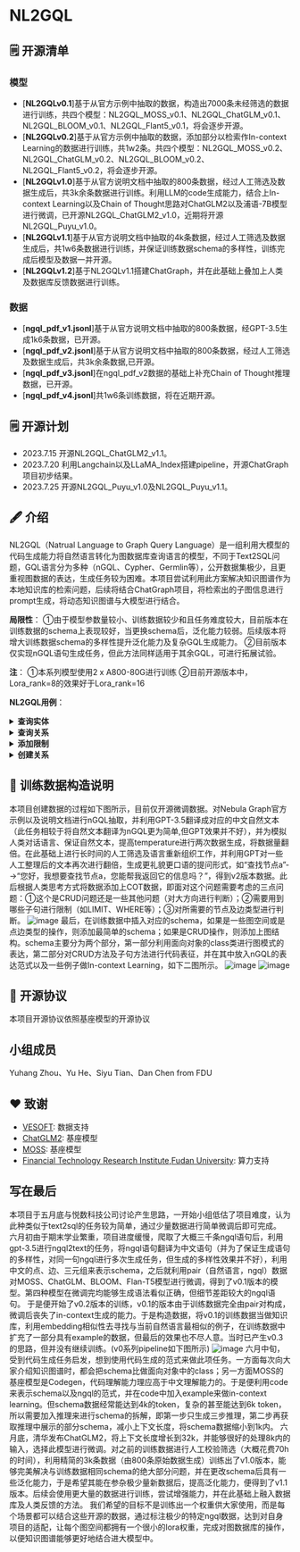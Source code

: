 # NL2GQL

## :spiral_notepad: 开源清单

### 模型

- [**NL2GQLv0.1**]基于从官方示例中抽取的数据，构造出7000条未经筛选的数据进行训练，共四个模型：NL2GQL_MOSS_v0.1、NL2GQL_ChatGLM_v0.1、NL2GQL_BLOOM_v0.1、NL2GQL_Flant5_v0.1，将会逐步开源。
- [**NL2GQLv0.2**]基于从官方示例中抽取的数据，添加部分以检索作In-context Learning的数据进行训练，共1w2条。共四个模型：NL2GQL_MOSS_v0.2、NL2GQL_ChatGLM_v0.2、NL2GQL_BLOOM_v0.2、NL2GQL_Flant5_v0.2，将会逐步开源。
- [**NL2GQLv1.0**]基于从官方说明文档中抽取的800条数据，经过人工筛选及数据生成后，共3k余条数据进行训练。利用LLM的code生成能力，结合上In-context Learning以及Chain of Thought思路对ChatGLM2以及浦语-7B模型进行微调，已开源NL2GQL_ChatGLM2_v1.0，近期将开源NL2GQL_Puyu_v1.0。
- [**NL2GQLv1.1**]基于从官方说明文档中抽取的4k条数据，经过人工筛选及数据生成后，共1w6条数据进行训练，并保证训练数据schema的多样性，训练完成后模型及数据一并开源。
- [**NL2GQLv1.2**]基于NL2GQLv1.1搭建ChatGraph，并在此基础上叠加上人类及数据库反馈数据进行训练。

### 数据

- [**ngql_pdf_v1.jsonl**]基于从官方说明文档中抽取的800条数据，经GPT-3.5生成1k6条数据，已开源。
- [**ngql_pdf_v2.jsonl**]基于从官方说明文档中抽取的800条数据，经过人工筛选及数据生成后，共3k余条数据,已开源。
- [**ngql_pdf_v3.jsonl**]在ngql_pdf_v2数据的基础上补充Chain of Thought推理数据，已开源。
- [**ngql_pdf_v4.jsonl**]共1w6条训练数据，将在近期开源。

## :spiral_notepad: 开源计划

- 2023.7.15 开源NL2GQL_ChatGLM2_v1.1。
- 2023.7.20 利用Langchain以及LLaMA_Index搭建pipeline，开源ChatGraph项目初步结果。
- 2023.7.25 开源NL2GQL_Puyu_v1.0及NL2GQL_Puyu_v1.1。

## :fountain_pen: 介绍

NL2GQL（Natrual Language to Graph Query Language）是一组利用大模型的代码生成能力将自然语言转化为图数据库查询语言的模型，不同于Text2SQL问题，GQL语言分为多种（nGQL、Cypher、Germlin等），公开数据集极少，且更重视图数据的表达，生成任务较为困难。本项目尝试利用此方案解决知识图谱作为本地知识库的检索问题，后续将结合ChatGraph项目，将检索出的子图信息进行prompt生成，将动态知识图谱与大模型进行结合。

**局限性**：
①由于模型参数量较小、训练数据较少和且任务难度较大，目前版本在训练数据的schema上表现较好，当更换schema后，泛化能力较弱。后续版本将增大训练数据schema的多样性提升泛化能力及复杂GQL生成能力。
②目前版本仅实现nGQL语句生成任务，但此方法同样适用于其余GQL，可进行拓展试验。

**注**：
①本系列模型使用2 x A800-80G进行训练
②目前开源版本中，Lora_rank=8的效果好于Lora_rank=16

**NL2GQL用例**：

<details><summary><b>查询实体</b></summary>

![image](https://github.com/zhiqix/NL2GQL/blob/main/image/image1.png)

</details>

<details><summary><b>查询关系</b></summary>

![image](https://github.com/zhiqix/NL2GQL/blob/main/image/image2.png)

</details>

<details><summary><b>添加限制</b></summary>

![image](https://github.com/zhiqix/NL2GQL/blob/main/image/image3.png)
</details>

<details><summary><b>创建关系</b></summary>

![image](https://github.com/zhiqix/NL2GQL/blob/main/image/image4.png)

</details>

## :page_with_curl: 训练数据构造说明

本项目创建数据的过程如下图所示，目前仅开源微调数据。对Nebula Graph官方示例以及说明文档进行nGQL抽取，并利用GPT-3.5翻译成对应的中文自然文本（此任务相较于将自然文本翻译为nGQL更为简单,但GPT效果并不好），并为模拟人类对话语言、保证自然文本，提高temperature进行两次数据生成，将数据量翻倍。在此基础上进行长时间的人工筛选及语言重新组织工作，并利用GPT对一些人工整理后的文本再次进行翻倍，生成更礼貌更口语的提问形式，如“查找节点a”-->“您好，我想要查找节点a，您能帮我返回它的信息吗？”，得到v2版本数据。此后根据人类思考方式将数据添加上COT数据，即面对这个问题需要考虑的三点问题：①这个是CRUD问题还是一些其他问题（对大方向进行判断）；②需要用到哪些子句进行限制（如LIMIT、WHERE等）；③对所需要的节点及边类型进行判断。
![image](https://github.com/zhiqix/NL2GQL/blob/main/image/data_build.png)
最后，在训练数据中插入对应的schema，如果是一些图空间或是点边类型的操作，则添加最简单的schema；如果是CRUD操作，则添加上图结构。schema主要分为两个部分，第一部分利用面向对象的class类进行图模式的表达，第二部分对CRUD方法及子句方法进行代码表征，并在其中放入nGQL的表达范式以及一些例子做In-context Learning，如下二图所示。
![image](https://github.com/zhiqix/NL2GQL/blob/main/image/schema1.png)
![image](https://github.com/zhiqix/NL2GQL/blob/main/image/schema2.png)

## :page_with_curl: 开源协议

本项目开源协议依照基座模型的开源协议

## 小组成员

Yuhang Zhou、Yu He、Siyu Tian、Dan Chen from FDU

## :heart: 致谢

- [VESOFT](https://github.com/vesoft-inc): 数据支持
- [ChatGLM2](https://github.com/THUDM/ChatGLM2-6B): 基座模型
- [MOSS](https://github.com/OpenLMLab/MOSS): 基座模型
- [Financial Technology Research Institute,Fudan University](https://cs.fudan.edu.cn/): 算力支持

## 写在最后

本项目于五月底与悦数科技公司讨论产生思路，一开始小组低估了项目难度，认为此种类似于text2sql的任务较为简单，通过少量数据进行简单微调后即可完成。
六月初由于期末学业繁重，项目进度缓慢，爬取了大概三千条ngql语句后，利用gpt-3.5进行ngql2text的任务，将ngql语句翻译为中文语句（并为了保证生成语句的多样性，对同一句ngql进行多次生成任务，但生成的多样性效果并不好），利用中文的点、边、三元组来表示schema，之后就利用pair（自然语言，ngql）数据对MOSS、ChatGLM、BLOOM、Flan-T5模型进行微调，得到了v0.1版本的模型。第四种模型在微调完均能够生成语法看似正确，但细节差距较大的ngql语句。
于是便开始了v0.2版本的训练，v0.1的版本由于训练数据完全由pair对构成，微调后丧失了in-context生成的能力。于是构造数据，将v0.1的训练数据当做知识库，利用embedding相似性去寻找与当前自然语言最相似的例子，在训练数据中扩充了一部分具有example的数据，但最后的效果也不尽人意。当时已产生v0.3的思路，但并没有继续训练。(v0系列pipeline如下图所示)
![image](https://github.com/zhiqix/NL2GQL/blob/main/image/v0_pipeline.png)
六月中旬，受到代码生成任务启发，想到使用代码生成的范式来做此项任务。一方面每次向大家介绍知识图谱时，都会把schema比做面向对象中的class；另一方面MOSS的基座模型是Codegen，代码理解能力理应高于中文理解能力的。于是便利用code来表示schema以及ngql的范式，并在code中加入example来做in-context learning。但schema数据经常能达到4k的token，复杂的甚至能达到6k token，所以需要加入推理来进行schema的拆解，即第一步只生成三步推理，第二步再获取推理中展示的部分schema，减小上下文长度，将schema数据缩小到1k内。
六月底，清华发布ChatGLM2，将上下文长度增长到32k，并能够很好的处理8k内的输入，选择此模型进行微调。对之前的训练数据进行人工校验筛选（大概花费70h的时间），利用精简的3k条数据（由800条原始数据生成）训练出了v1.0版本，能够完美解决与训练数据相同schema的绝大部分问题，并在更改schema后具有一些泛化能力，于是希望其能在参杂极少量新数据后，提高泛化能力，便得到了v1.1版本。后续会使用更大量的数据进行训练，尝试增强能力，并在此基础上融入数据库及人类反馈的方法。
我们希望的目标不是训练出一个权重供大家使用，而是每个场景都可以结合这些开源的数据，通过标注极少的特定ngql数据，达到对自身项目的适配，让每个图空间都拥有一个很小的lora权重，完成对图数据库的操作，以便知识图谱能够更好地结合进大模型中。
